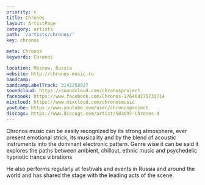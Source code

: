```yaml
---
priority: c
title: Chronos
layout: ArtistPage
category: artists
path: '/artists/chronos/'
key: chronos

meta: Chronos
keywords: Chronos

location: Moscow, Russia
website: http://chronos-music.ru
bandcamp: 
bandcampLabelTrack: 3142258927
soundcloud: https://soundcloud.com/chronosproject
facebook: https://www.facebook.com/Chronos-176464275733714
mixcloud: https://www.mixcloud.com/chronosmusic
youtube: https://www.youtube.com/user/chronosproject
discogs: https://www.discogs.com/artist/503097-Chronos-4
---
```


Chronos music can be easily recognized by its strong atmosphere, ever present emotional strick, its musicality and by the blend of acoustic instruments into the dominant electronic pattern. Genre wise it can be said it explores the paths between ambient, chillout, ethnic music and psychedelic hypnotic trance vibrations

He also performs regularly at festivals and events in Russia and around the world and has shared the stage with the leading acts of the scene.

